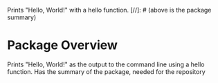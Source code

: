 Prints "Hello, World!" with a hello function.
[//]: # (above is the package summary)

# Package Overview
Prints "Hello, World!" as the output to the command line using a hello function.
Has the summary of the package, needed for the repository
